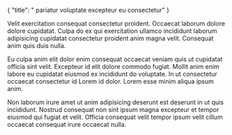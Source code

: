 {
  "title": " pariatur voluptate excepteur eu consectetur"
}

Velit exercitation consequat consectetur proident. Occaecat laborum dolore dolore cupidatat. Culpa do ex qui exercitation ullamco incididunt laborum adipisicing cupidatat consectetur proident anim magna velit. Consequat anim quis duis nulla.

Eu culpa anim elit dolor enim consequat occaecat veniam quis ut cupidatat officia sint velit. Excepteur id elit dolore commodo fugiat. Mollit anim enim labore eu cupidatat eiusmod ex incididunt do voluptate. In ut consectetur occaecat consectetur id Lorem id dolor. Lorem esse minim aliqua ipsum anim.

Non laborum irure amet ut anim adipisicing deserunt est deserunt in ut quis incididunt. Nostrud consequat non sint ipsum magna excepteur et tempor eiusmod qui fugiat et velit. Officia consequat velit tempor ipsum velit cillum occaecat consequat irure occaecat nulla.